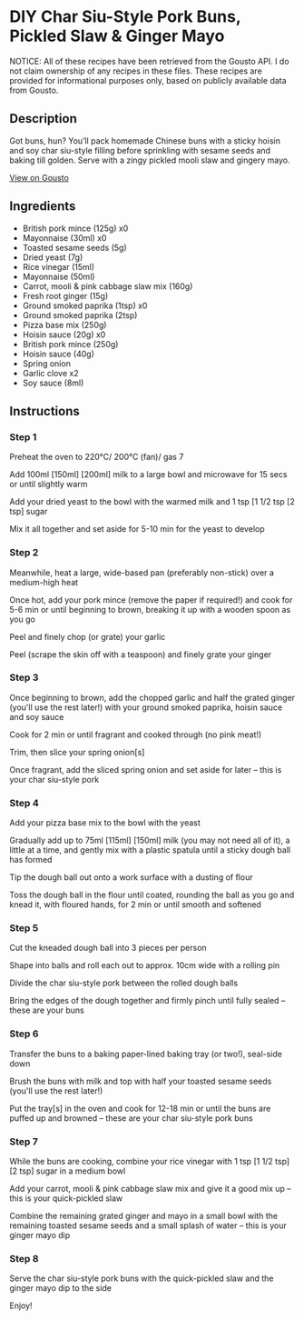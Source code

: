 # DIY Char Siu-Style Pork Buns, Pickled Slaw & Ginger Mayo

NOTICE: All of these recipes have been retrieved from the Gousto API. I do not claim ownership of any recipes in these files. These recipes are provided for informational purposes only, based on publicly available data from Gousto.

## Description

Got buns, hun? You’ll pack homemade Chinese buns with a sticky hoisin and soy char siu-style filling before sprinkling with sesame seeds and baking till golden. Serve with a zingy pickled mooli slaw and gingery mayo. 

[View on Gousto](https://www.gousto.co.uk/recipes/cookbook/diy-char-siu-style-pork-buns-pickled-slaw-ginger-mayo)

## Ingredients

- British pork mince (125g) x0
- Mayonnaise (30ml) x0
- Toasted sesame seeds (5g)
- Dried yeast (7g)
- Rice vinegar (15ml)
- Mayonnaise (50ml)
- Carrot, mooli & pink cabbage slaw mix (160g)
- Fresh root ginger (15g)
- Ground smoked paprika (1tsp) x0
- Ground smoked paprika (2tsp)
- Pizza base mix (250g)
- Hoisin sauce (20g) x0
- British pork mince (250g)
- Hoisin sauce (40g)
- Spring onion
- Garlic clove x2
- Soy sauce (8ml)

## Instructions


### Step 1

Preheat the oven to 220°C/ 200°C (fan)/ gas 7

Add 100ml <span class="text-purple">[150ml]</span> <span class="text-danger">[200ml]</span> milk to a large bowl and microwave for 15 secs or until slightly warm

Add your dried yeast to the bowl with the warmed milk and 1 tsp <span class="text-purple">[1 1/2 tsp </span><span class="text-danger">[2 tsp]</span> sugar

Mix it all together and set aside for 5-10 min for the yeast to develop


### Step 2

Meanwhile, heat a large, wide-based pan (preferably non-stick) over a medium-high heat

Once hot, add your pork mince (remove the paper if required!) and cook for 5-6 min or until beginning to brown, breaking it up with a wooden spoon as you go

Peel and finely chop (or grate) your garlic

Peel (scrape the skin off with a teaspoon) and finely grate your ginger


### Step 3

Once beginning to brown, add the chopped garlic and half the grated ginger (you'll use the rest later!) with your ground smoked paprika, hoisin sauce and soy sauce

Cook for 2 min or until fragrant and cooked through (no pink meat!)

Trim, then slice your spring onion[s]

Once fragrant, add the sliced spring onion and set aside for later – this is your char siu-style pork


### Step 4

Add your pizza base mix to the bowl with the yeast

Gradually add up to 75ml <span class="text-purple">[115ml]</span> <span class="text-danger">[150ml] </span>milk (you may not need all of it), a little at a time, and gently mix with a plastic spatula until a sticky dough ball has formed

Tip the dough ball out onto a work surface with a dusting of flour

Toss the dough ball in the flour until coated, rounding the ball as you go and knead it, with floured hands, for 2 min or until smooth and softened


### Step 5

Cut the kneaded dough ball into 3 pieces per person

Shape into balls and roll each out to approx. 10cm wide with a rolling pin

Divide the char siu-style pork between the rolled dough balls

Bring the edges of the dough together and firmly pinch until fully sealed – these are your buns


### Step 6

Transfer the buns to a baking paper-lined baking tray (or two!), seal-side down

Brush the buns with milk and top with half your toasted sesame seeds (you'll use the rest later!)

Put the tray[s] in the oven and cook for 12-18 min or until the buns are puffed up and browned – these are your char siu-style pork buns


### Step 7

While the buns are cooking, combine your rice vinegar with 1 tsp <span class="text-purple">[1 1/2 tsp]</span> <span class="text-danger">[2 tsp] </span>sugar in a medium bowl

Add your carrot, mooli & pink cabbage slaw mix and give it a good mix up – this is your quick-pickled slaw

Combine the remaining grated ginger and mayo in a small bowl with the remaining toasted sesame seeds and a small splash of water – this is your ginger mayo dip

### Step 8

Serve the char siu-style pork buns with the quick-pickled slaw and the ginger mayo dip to the side

Enjoy!

